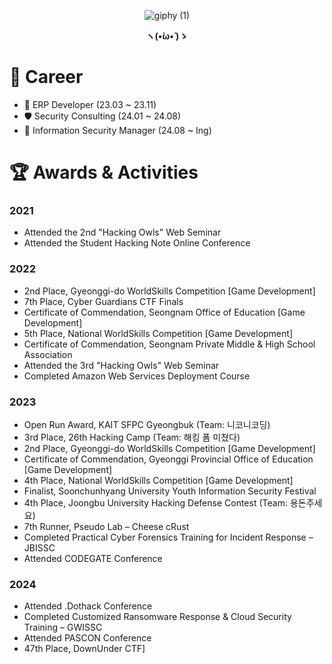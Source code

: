 <div align="center">
  
  ![giphy (1)](https://github.com/user-attachments/assets/66d1a02d-0aee-4728-b59e-090a74c35971)


  <strong>ヽ(•̀ω•́ )ゝ</strong>

</div>

# 💼 Career
- 🧾 ERP Developer (23.03 ~ 23.11)  
- 🛡️ Security Consulting (24.01 ~ 24.08)  
- 🔐 Information Security Manager (24.08 ~ Ing)


# 🏆 Awards & Activities

### 2021
- Attended the 2nd "Hacking Owls" Web Seminar  
- Attended the Student Hacking Note Online Conference  

### 2022
- 2nd Place, Gyeonggi-do WorldSkills Competition [Game Development]  
- 7th Place, Cyber Guardians CTF Finals  
- Certificate of Commendation, Seongnam Office of Education [Game Development]  
- 5th Place, National WorldSkills Competition [Game Development]  
- Certificate of Commendation, Seongnam Private Middle & High School Association  
- Attended the 3rd "Hacking Owls" Web Seminar  
- Completed Amazon Web Services Deployment Course  

### 2023
- Open Run Award, KAIT SFPC Gyeongbuk (Team: 니코니코딩)  
- 3rd Place, 26th Hacking Camp (Team: 해킹 폼 미쳤다)  
- 2nd Place, Gyeonggi-do WorldSkills Competition [Game Development]  
- Certificate of Commendation, Gyeonggi Provincial Office of Education [Game Development]  
- 4th Place, National WorldSkills Competition [Game Development]  
- Finalist, Soonchunhyang University Youth Information Security Festival  
- 4th Place, Joongbu University Hacking Defense Contest (Team: 용돈주세요)  
- 7th Runner, Pseudo Lab – Cheese cRust
- Completed Practical Cyber Forensics Training for Incident Response – JBISSC  
- Attended CODEGATE Conference  

### 2024
- Attended .Dothack Conference  
- Completed Customized Ransomware Response & Cloud Security Training – GWISSC  
- Attended PASCON Conference
- 47th Place, DownUnder CTF]
